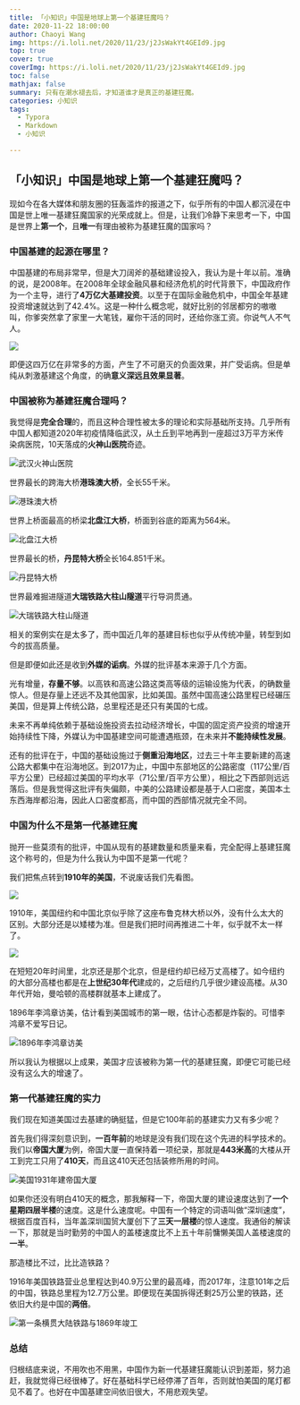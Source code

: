 ```yaml
---
title: 「小知识」中国是地球上第一个基建狂魔吗？
date: 2020-11-22 18:00:00
author: Chaoyi Wang
img: https://i.loli.net/2020/11/23/j2JsWakYt4GEId9.jpg
top: true
cover: true
coverImg: https://i.loli.net/2020/11/23/j2JsWakYt4GEId9.jpg
toc: false
mathjax: false
summary: 只有在潮水褪去后，才知道谁才是真正的基建狂魔。
categories: 小知识
tags:
  - Typora
  - Markdown
  - 小知识

---
```



## 「小知识」中国是地球上第一个基建狂魔吗？

现如今在各大媒体和朋友圈的狂轰滥炸的报道之下，似乎所有的中国人都沉浸在中国是世上唯一基建狂魔国家的光荣成就上。但是，让我们冷静下来思考一下，中国是世界上**第一个**，且**唯一**有理由被称为基建狂魔的国家吗？

### 中国基建的起源在哪里？

中国基建的布局非常早，但是大刀阔斧的基础建设投入，我认为是十年以前。准确的说，是2008年。在2008年全球金融风暴和经济危机的时代背景下，中国政府作为一个主导，进行了**4万亿大基建投资**。以至于在国际金融危机中，中国全年基建投资增速就达到了42.4%。这是一种什么概念呢，就好比别的邻居都穷的嗷嗷叫，你爹突然拿了家里一大笔钱，雇你干活的同时，还给你涨工资。你说气人不气人。

![](https://i.loli.net/2020/11/23/sMkjZL1qmHpiGyJ.jpg)

即便这四万亿在非常多的方面，产生了不可磨灭的负面效果，并广受诟病。但是单纯从刺激基建这个角度，的确**意义深远且效果显著**。

### 中国被称为基建狂魔合理吗？

我觉得是**完全合理**的，而且这种合理性被太多的理论和实际基础所支持。几乎所有中国人都知道2020年初疫情降临武汉，从土丘到平地再到一座超过3万平方米传染病医院，10天落成的**火神山医院**奇迹。

![武汉火神山医院](https://i.loli.net/2020/11/23/gu1rhF5VOexiEsn.jpg)

世界最长的跨海大桥**港珠澳大桥**，全长55千米。

![港珠澳大桥](https://i.loli.net/2020/11/23/rjaHsE4BgA15We9.jpg)

世界上桥面最高的桥梁**北盘江大桥**，桥面到谷底的距离为564米。

![北盘江大桥](https://i.loli.net/2020/11/23/cLCbiJTWafMvXYg.jpg)

世界最长的桥，**丹昆特大桥**全长164.851千米。

![丹昆特大桥](https://pic6.58cdn.com.cn/nowater/webim/big/n_v2d845c2fbdab3412e87d2969337ecccf4.jpg)

世界最难掘进隧道**大瑞铁路大柱山隧道**平行导洞贯通。

![大瑞铁路大柱山隧道](https://pic4.58cdn.com.cn/nowater/webim/big/n_v2ada53ddc9a4c4970b8cee8dc25c5df06.jpg)

相关的案例实在是太多了，而中国近几年的基建目标也似乎从传统冲量，转型到如今的拔高质量。

但是即便如此还是收到**外媒的诟病**。外媒的批评基本来源于几个方面。

光有增量，**存量不够**。以高铁和高速公路这类高等级的运输设施为代表，的确数量惊人。但是存量上还远不及其他国家，比如美国。虽然中国高速公路里程已经碾压美国，但是算上传统公路，总里程还是还只有美国的七成。

未来不再单纯依赖于基础设施投资去拉动经济增长，中国的固定资产投资的增速开始持续性下降，外媒认为中国基建空间可能遭遇瓶颈，在未来并**不能持续性发展**。

还有的批评在于，中国的基础设施过于**侧重沿海地区**，过去三十年主要新建的高速公路大都集中在沿海地区。到2017为止，中国中东部地区的公路密度（117公里/百平方公里）已经超过美国的平均水平（71公里/百平方公里），相比之下西部则远远落后。但是我觉得这批评有失偏颇，中美的公路建设都是基于人口密度，美国本土东西海岸都沿海，因此人口密度都高，而中国的西部情况就完全不同。

### 中国为什么不是第一代基建狂魔

抛开一些莫须有的批评，中国从现有的基建数量和质量来看，完全配得上基建狂魔这个称号的，但是为什么我认为中国不是第一代呢？

我们把焦点转到**1910年的美国**，不说废话我们先看图。

![](https://pic8.58cdn.com.cn/nowater/webim/big/n_v22fcf712161914b31a5d73c3ae3a97fa6.png)

1910年，美国纽约和中国北京似乎除了这座布鲁克林大桥以外，没有什么太大的区别。大部分还是以矮楼为准。但是我们把时间再推进二十年，似乎就不太一样了。

![](https://pic7.58cdn.com.cn/nowater/webim/big/n_v27e0f9b32c1624220a377fda423d9410c.png)

在短短20年时间里，北京还是那个北京，但是纽约却已经万丈高楼了。如今纽约的大部分高楼也都是在**上世纪30年代**建成的，之后纽约几乎很少建设高楼。从30年代开始，曼哈顿的高楼群就基本上建成了。

1896年李鸿章访美，估计看到美国城市的第一眼，估计心态都是炸裂的。可惜李鸿章不爱写日记。

![1896年李鸿章访美](https://pic4.58cdn.com.cn/nowater/webim/big/n_v2e71ce059170d4195962945872c8ea2eb.jpg)

所以我认为根据以上成果，美国才应该被称为第一代的基建狂魔，即便它可能已经没有这么大的增速了。

### 第一代基建狂魔的实力

我们现在知道美国过去基建的确挺猛，但是它100年前的基建实力又有多少呢？

首先我们得深刻意识到，**一百年前**的地球是没有我们现在这个先进的科学技术的。我们以**帝国大厦**为例，帝国大厦一直保持着一项纪录，那就是**443米高**的大楼从开工到完工只用了**410天**，而且这410天还包括装修所用的时间。

![美国1931年建帝国大厦](https://pic7.58cdn.com.cn/nowater/webim/big/n_v24d9c8bdb807b40aca34a84048e0dd009.jpg)

如果你还没有明白410天的概念，那我解释一下，帝国大厦的建设速度达到了**一个星期四层半楼**的速度。这是什么速度呢。中国有一个特定的词语叫做“深圳速度”，根据百度百科，当年盖深圳国贸大厦创下了**三天一层楼**的惊人速度。我通俗的解读一下，那就是当时勤劳的中国人的盖楼速度比不上五十年前慵懒美国人盖楼速度的**一半**。

那造楼比不过，比比造铁路？

1916年美国铁路营业总里程达到40.9万公里的最高峰，而2017年，注意101年之后的中国，铁路总里程为12.7万公里。即便现在美国拆得还剩25万公里的铁路，还依旧大约是中国的**两倍**。

![第一条横贯大陆铁路与1869年竣工](https://pic8.58cdn.com.cn/nowater/webim/big/n_v22d23db53dd7c43cf9653092fc2a0d6dc.jpg)

### 总结

归根结底来说，不用吹也不用黑，中国作为新一代基建狂魔能认识到差距，努力追赶，我就觉得已经很棒了。好在基础科学已经停滞了百年，否则就怕美国的尾灯都见不着了。也好在中国基建空间依旧很大，不用悲观失望。